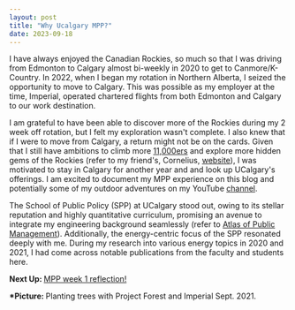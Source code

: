 ```yaml
---
layout: post
title: "Why Ucalgary MPP?"
date: 2023-09-18
---
```


<!-- wp:paragraph -->
<p>I have always enjoyed the Canadian Rockies, so much so that I was driving from Edmonton to Calgary almost bi-weekly in 2020 to get to Canmore/K-Country. In 2022, when I began my rotation in Northern Alberta, I seized the opportunity to move to Calgary. This was possible as my employer at the time, Imperial, operated chartered flights from both Edmonton and Calgary to our work destination.</p>
<!-- /wp:paragraph -->

<!-- wp:paragraph -->
<p>I am grateful to have been able to discover more of the Rockies during my 2 week off rotation, but I felt my exploration wasn't complete. I also knew that if I were to move from Calgary, a return might not be on the cards. Given that I still have ambitions to climb more <a rel="noreferrer noopener" href="https://stevensong.com/lists/canadian-rockies-11000ers/" target="_blank">11,000ers</a> and explore more hidden gems of the Rockies (refer to my friend's, Cornelius, <a rel="noreferrer noopener" href="https://www.spectacularmountains.com/" target="_blank">website</a>), I was motivated to stay in Calgary for another year and and look up UCalgary's offerings. I am excited to document my MPP experience on this blog and potentially some of my outdoor adventures on my YouTube <a rel="noreferrer noopener" href="https://www.youtube.com/channel/UCzj15jLYlOLKHqxwqMQiULw" target="_blank">channel</a>. </p>
<!-- /wp:paragraph -->

<!-- wp:paragraph -->
<p>The School of Public Policy (SPP) at UCalgary stood out, owing to its stellar reputation and highly quantitative curriculum, promising an avenue to integrate my engineering background seamlessly (refer to <a rel="noreferrer noopener" href="http://atlas101.ca/pm/programs/calgary-spp/" target="_blank">Atlas of Public Management</a>). Additionally, the energy-centric focus of the SPP resonated deeply with me. During my research into various energy topics in 2020 and 2021, I had come across notable publications from the faculty and students here.</p>
<!-- /wp:paragraph -->

<!-- wp:paragraph -->
<p><strong>Next Up: </strong><a href="https://ahmedelmeligy.com/2023/09/19/ucalgary-mpp-week-1-reflection/" target="_blank" rel="noreferrer noopener">MPP week 1 reflection!</a></p>
<!-- /wp:paragraph -->

<!-- wp:paragraph -->
<p><strong>*Picture: </strong>Planting trees with Project Forest and Imperial Sept. 2021.</p>
<!-- /wp:paragraph -->